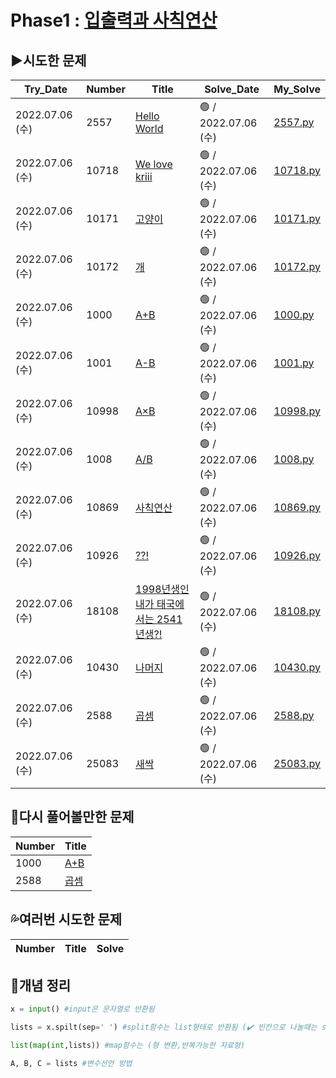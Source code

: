 # Phase1 : [입출력과 사칙연산](https://www.acmicpc.net/step/1)



## ▶️시도한 문제

| Try_Date        | Number | Title                                                        | Solve_Date          | My_Solve             |
| --------------- | ------ | ------------------------------------------------------------ | ------------------- | -------------------- |
| 2022.07.06 (수) | 2557   | [Hello World](https://www.acmicpc.net/problem/2557)          | 🟢 / 2022.07.06 (수) | [2557.py](2557.py)   |
| 2022.07.06 (수) | 10718  | [We love kriii](https://www.acmicpc.net/problem/10718)       | 🟢 / 2022.07.06 (수) | [10718.py](10718.py) |
| 2022.07.06 (수) | 10171  | [고양이](https://www.acmicpc.net/problem/10171)              | 🟢 / 2022.07.06 (수) | [10171.py](10171.py) |
| 2022.07.06 (수) | 10172  | [개](https://www.acmicpc.net/problem/10172)                  | 🟢 / 2022.07.06 (수) | [10172.py](10172.py) |
| 2022.07.06 (수) | 1000   | [A+B](https://www.acmicpc.net/problem/1000)                  | 🟢 / 2022.07.06 (수) | [1000.py](1000.py)   |
| 2022.07.06 (수) | 1001   | [A-B](https://www.acmicpc.net/problem/1001)                  | 🟢 / 2022.07.06 (수) | [1001.py](1001.py)   |
| 2022.07.06 (수) | 10998  | [A×B](https://www.acmicpc.net/problem/10998)                 | 🟢 / 2022.07.06 (수) | [10998.py](10998.py) |
| 2022.07.06 (수) | 1008   | [A/B](https://www.acmicpc.net/problem/1008)                  | 🟢 / 2022.07.06 (수) | [1008.py](1008.py)   |
| 2022.07.06 (수) | 10869  | [사칙연산](https://www.acmicpc.net/problem/10869)            | 🟢 / 2022.07.06 (수) | [10869.py](10869.py) |
| 2022.07.06 (수) | 10926  | [??!](https://www.acmicpc.net/problem/10926)                 | 🟢 / 2022.07.06 (수) | [10926.py](10926.py) |
| 2022.07.06 (수) | 18108  | [1998년생인 내가 태국에서는 2541년생?!](https://www.acmicpc.net/problem/18108) | 🟢 / 2022.07.06 (수) | [18108.py](18108.py) |
| 2022.07.06 (수) | 10430  | [나머지](https://www.acmicpc.net/problem/10430)              | 🟢 / 2022.07.06 (수) | [10430.py](10430.py) |
| 2022.07.06 (수) | 2588   | [곱셈](https://www.acmicpc.net/problem/2588)                 | 🟢 / 2022.07.06 (수) | [2588.py](2588.py)   |
| 2022.07.06 (수) | 25083  | [새싹](https://www.acmicpc.net/problem/25083)                | 🟢 / 2022.07.06 (수) | [25083.py](25083.py) |



## 💫다시 풀어볼만한 문제

| Number | Title                                        |
| ------ | -------------------------------------------- |
| 1000   | [A+B](https://www.acmicpc.net/problem/1000)  |
| 2588   | [곱셈](https://www.acmicpc.net/problem/2588) |



## 💦여러번 시도한 문제

| Number | Title | Solve |
| ------ | ----- | ----- |



## 📑개념 정리 

```python
x = input() #input은 문자열로 반환됨

lists = x.spilt(sep=' ') #split함수는 list형태로 반환됨 (✔️ 빈칸으로 나눌때는 sep=' '는 생략가능)

list(map(int,lists)) #map함수는 (형 변환,반복가능한 자료형)

A, B, C = lists #변수선언 방법
```

